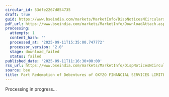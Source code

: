 ```yaml
---
circular_id: 53dfe2267d854735
draft: true
guid: https://www.bseindia.com/markets/MarketInfo/DispNoticesNCirculars.aspx?Noticeid={5A112466-DD29-44C2-B7E9-FEB4B94CB544}&noticeno=20250911-23&dt=09/11/2025&icount=23&totcount=86&flag=0
pdf_url: https://www.bseindia.com/markets/MarketInfo/DownloadAttach.aspx?id=20250911-23&attachedId=
processing:
  attempts: 1
  content_hash: ''
  processed_at: '2025-09-11T15:35:00.747772'
  processor_version: '2.0'
  stage: download_failed
  status: failed
published_date: '2025-09-11T11:16:30+00:00'
rss_url: https://www.bseindia.com/markets/MarketInfo/DispNoticesNCirculars.aspx?Noticeid={5A112466-DD29-44C2-B7E9-FEB4B94CB544}&noticeno=20250911-23&dt=09/11/2025&icount=23&totcount=86&flag=0
source: bse
title: Part Redemption of Debentures of OXYZO FINANCIAL SERVICES LIMITED
---
```


Processing in progress...